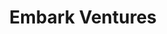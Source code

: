 ---
layout: firm_page
title: "Embark Ventures"
id: "embark.vc"
permalink: "/embarkventuresembark.vc/"
website: "https://www.embark.vc"
offices: "Los Angeles (United States)"
investment_stages: "Pre-Seed, Seed"
portfolio_companies: "3 Laws Robotics, Attivare Therapeutics, Avro Life Sciences, BreezeML, CellFE, Elemind Tech, FieldAI, InVia Robotics, Izote Biosciences, Jiko, K2 CyberSecurity, Kebotix, Kula Bio, Machina Labs, Optimal Dynamics, Parallel Systems, Prophetic, QSimulate, Rugged Robotics, SafeAI, SeqOnce, Soaring Tech, Syntiant, TRIC Robotics, Truvian Health, Via Separations"
portfolio_link: "https://www.embark.vc/portfolio"
investment_markets: "Bio-Healthcare, Material Science, Software-Computing, Manufacturing-Industrial, Robotics-Automation, Sensors-Semiconductor, FinTech"
founded_year: "2017"
description: "Embark Ventures is a pre-seed and seed stage fund focused on \"deep tech\" companies with breakthrough proprietary technology providing a highly defensible competitive advantage in transforming multi-billion dollar industries. They invest in ambitious teams across various deep tech sectors."
linkedin: "https://www.linkedin.com/company/embark-ventures"
twitter: ""
instagram: ""
team_page: "https://www.embark.vc/team"
investor_type: "Venture Capital"
crunchbase: "https://www.crunchbase.com/organization/embark-ventures"
pitchbook: "https://pitchbook.com/profiles/investor/169351-93"

# SEO Optimization
meta_title: "Embark Ventures - VC Firm - projectstartups.com"
meta_description: "Embark Ventures, Embark Ventures is a pre-seed and seed stage fund focused on \"deep tech\" companies with breakthrough proprietary technology providing a highly defensi..."
meta_keywords: "Embark Ventures, Bio-Healthcare, Material Science, Software-Computing, Manufacturing-Industrial, Robotics-Automation, Sensors-Semiconductor, FinTech, VC firm, venture capital, startup investor, projectstartups.com"
canonical_url: "https://vc.projectstartups.com/embarkventuresembark.vc/"
---